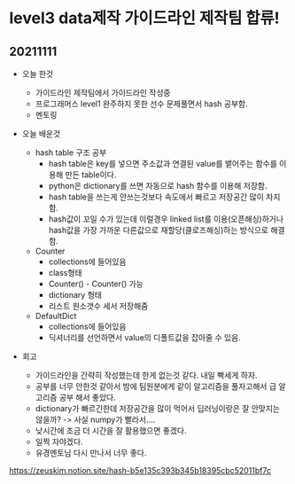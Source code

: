 # level3 data제작 가이드라인 제작팀 합류!

## 20211111
- 오늘 한것
    - 가이드라인 제작팀에서 가이드라인 작성중
    - 프로그래머스 level1 완주하지 못한 선수 문제풀면서 hash 공부함. 
    - 멘토링

- 오늘 배운것
    - hash table 구조 공부
        - hash table은 key를 넣으면 주소값과 연결된 value를 뱉어주는 함수를 이용해 만든 table이다.
        - python은 dictionary를 쓰면 자동으로 hash 함수를 이용해 저장함.
        - hash table을 쓰는게 안쓰는것보다 속도에서 빠르고 저장공간 많이 차지함.
        - hash값이 꼬일 수가 있는데 이럴경우 linked list를 이용(오픈해싱)하거나 hash값을 가장 가까운 다른값으로 재할당(클로즈해싱)하는 방식으로 해결함.
    - Counter
        - collections에 들어있음
        - class형태
        - Counter() - Counter() 가능
        - dictionary 형태
        - 리스트 원소갯수 세서 저장해줌
    - DefaultDict
        - collections에 들어있음
        - 딕셔너리를 선언하면서 value의 디폴트값을 잡아줄 수 있음.

- 회고
    - 가이드라인을 간략히 작성했는데 한게 없는것 같다. 내일 빡세게 하자.
    - 공부를 너무 안한것 같아서 밤에 팀원분에게 같이 알고리즘을 풀자고해서 급 알고리즘 공부 해서 좋았다.
    - dictionary가 빠르긴한데 저장공간을 많이 먹어서 딥러닝이랑은 잘 안맞지는 않을까? -> 사실 numpy가 빨라서....
    - 낮시간에 조금 더 시간을 잘 활용했으면 좋겠다.
    - 일찍 자야겠다.
    - 유경멘토님 다시 만나서 너무 좋다.
    


https://zeuskim.notion.site/hash-b5e135c393b345b18395cbc52011bf7c